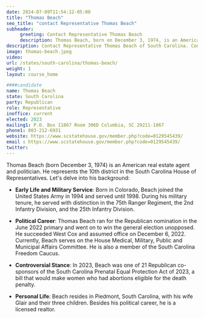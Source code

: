 ```yaml
---
date: 2024-07-09T11:54:12-05:00
title: "Thomas Beach"
seo_title: "contact Representative Thomas Beach"
subheader:
     greeting: Contact Representative Thomas Beach
     description: Thomas Beach, born on December 3, 1974, is an American politician from the Republican Party. He is a member of the South Carolina House of Representatives, representing District 10, and assumed office on November 14, 2022.
description: Contact Representative Thomas Beach of South Carolina. Contact information for Thomas Beach includes email address, phone number, and mailing address.
image: thomas-beach.jpeg
video:
url: /states/south-carolina/thomas-beach/
weight: 1
layout: course_home

####candidate
name: Thomas Beach
state: South Carolina
party: Republican
role: Representative
inoffice: current
elected: 2023
mailing1: P.O. Box 11867 Room 306D Columbia, SC 29211-1867
phone1: 803-212-6931
website: https://www.scstatehouse.gov/member.php?code=0129545439/
email : https://www.scstatehouse.gov/member.php?code=0129545439/
twitter: 
---
```

Thomas Beach (born December 3, 1974) is an American real estate agent and politician. He represents the 10th district in the South Carolina House of Representatives. Let's delve into his background:

- **Early Life and Military Service**: Born in Colorado, Beach joined the United States Army in 1994 and served until 1998. During his military tenure, he served with distinction in the 75th Ranger Regiment, the 2nd Infantry Division, and the 25th Infantry Division.

- **Political Career**: Thomas Beach ran for the Republican nomination in the June 2022 primary and went on to win the general election unopposed. He succeeded West Cox and assumed office on December 6, 2022. Currently, Beach serves on the House Medical, Military, Public and Municipal Affairs Committee. He is also a member of the South Carolina Freedom Caucus.

- **Controversial Stance**: In 2023, Beach was one of 21 Republican co-sponsors of the South Carolina Prenatal Equal Protection Act of 2023, a bill that would make women who had abortions eligible for the death penalty.

- **Personal Life**: Beach resides in Piedmont, South Carolina, with his wife Glair and their three children. Besides his political career, he is a licensed realtor.
